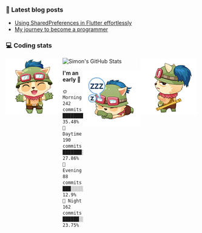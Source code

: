 ### 📘 Latest blog posts

<!-- BLOG-POST-LIST:START -->
- [Using SharedPreferences in Flutter effortlessly](http://blog.simonit.dev/2020/07/15/Using-SharedPreferences-in-Flutter-effortlessly/)
- [My journey to become a programmer](http://blog.simonit.dev/2018/07/14/My-journey-to-become-a-programmer/)
<!-- BLOG-POST-LIST:END -->

### 💻 Coding stats
<img align="right" src="https://raw.githubusercontent.com/simonpham/simonpham/master/assets/images/6kiur.gif" >


<img align="left" src="https://raw.githubusercontent.com/simonpham/simonpham/master/assets/images/5kiur.gif" >

![Simon's GitHub Stats](https://github-readme-stats-obu2qdcs2.vercel.app/api?username=simonpham)

<img align="right" src="https://raw.githubusercontent.com/simonpham/simonpham/master/assets/images/4kiur.gif" >

<!--START_SECTION:waka-->
**I'm an early 🐤** 

```text
🌞 Morning    242 commits    ████████░░░░░░░░░░░░░░░░░   35.48% 
🌆 Daytime    190 commits    ███████░░░░░░░░░░░░░░░░░░   27.86% 
🌃 Evening    88 commits     ███░░░░░░░░░░░░░░░░░░░░░░   12.9% 
🌙 Night      162 commits    ██████░░░░░░░░░░░░░░░░░░░   23.75%

```



<!--END_SECTION:waka-->
